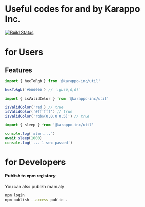 # Useful codes for and by Karappo Inc.

[![Build Status](https://travis-ci.org/karappo/npm-util.svg?branch=master)](https://travis-ci.org/karappo/npm-util)

# for Users
## Features

```js
import { hexToRgb } from '@karappo-inc/util'

hexToRgb('#000000') // 'rgb(0,0,0)'
```

```js
import { isValidColor } from '@karappo-inc/util'

isValidColor('red') // true
isValidColor('#ffffff') // true
isValidColor('rgba(0,0,0,0.5)') // true
```

```js
import { sleep } from '@karappo-inc/util'

console.log('start...')
await sleep(1000)
console.log('... 1 sec passed')
```

# for Developers

#### Publish to npm registory

You can also publish manualy
```sh
npm login
npm publish --access public .
```